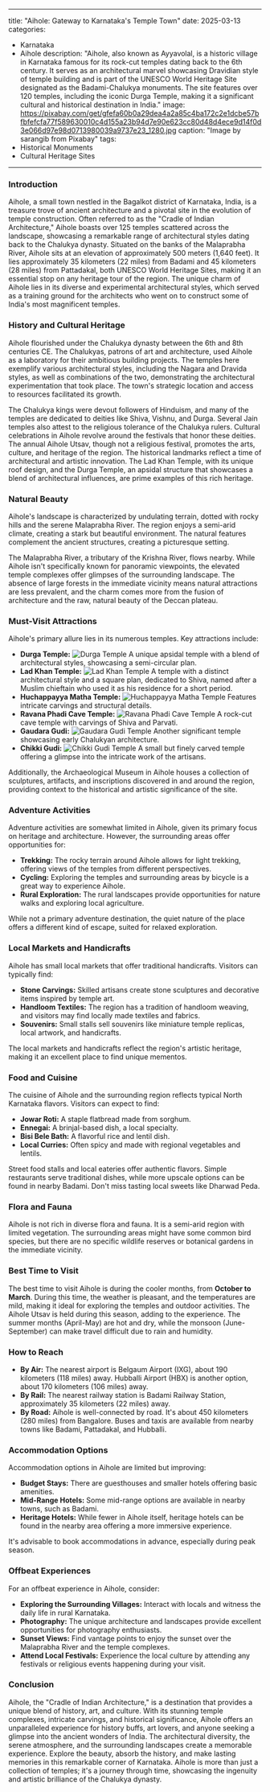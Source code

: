 
---
title: "Aihole: Gateway to Karnataka's Temple Town"
date: 2025-03-13
categories:
  - Karnataka
  - Aihole
description: "Aihole, also known as Ayyavolal, is a historic village in Karnataka famous for its rock-cut temples dating back to the 6th century. It serves as an architectural marvel showcasing Dravidian style of temple building and is part of the UNESCO World Heritage Site designated as the Badami-Chalukya monuments. The site features over 120 temples, including the iconic Durga Temple, making it a significant cultural and historical destination in India."
image: https://pixabay.com/get/gfefa60b0a29dea4a2a85c4ba172c2e1dcbe57bfbfefcfa77f589630010c4d155a23b94d7e90e623cc80d48d4ece9d14f0d3e066d97e98d0713980039a9737e23_1280.jpg
caption: "Image by sarangib from Pixabay"
tags: 
  - Historical Monuments
  - Cultural Heritage Sites
---


### **Introduction**

Aihole, a small town nestled in the Bagalkot district of Karnataka, India, is a treasure trove of ancient architecture and a pivotal site in the evolution of temple construction. Often referred to as the "Cradle of Indian Architecture," Aihole boasts over 125 temples scattered across the landscape, showcasing a remarkable range of architectural styles dating back to the Chalukya dynasty. Situated on the banks of the Malaprabha River, Aihole sits at an elevation of approximately 500 meters (1,640 feet). It lies approximately 35 kilometers (22 miles) from Badami and 45 kilometers (28 miles) from Pattadakal, both UNESCO World Heritage Sites, making it an essential stop on any heritage tour of the region. The unique charm of Aihole lies in its diverse and experimental architectural styles, which served as a training ground for the architects who went on to construct some of India's most magnificent temples.

### **History and Cultural Heritage**

Aihole flourished under the Chalukya dynasty between the 6th and 8th centuries CE. The Chalukyas, patrons of art and architecture, used Aihole as a laboratory for their ambitious building projects. The temples here exemplify various architectural styles, including the Nagara and Dravida styles, as well as combinations of the two, demonstrating the architectural experimentation that took place. The town's strategic location and access to resources facilitated its growth.

The Chalukya kings were devout followers of Hinduism, and many of the temples are dedicated to deities like Shiva, Vishnu, and Durga. Several Jain temples also attest to the religious tolerance of the Chalukya rulers. Cultural celebrations in Aihole revolve around the festivals that honor these deities. The annual Aihole Utsav, though not a religious festival, promotes the arts, culture, and heritage of the region. The historical landmarks reflect a time of architectural and artistic innovation. The Lad Khan Temple, with its unique roof design, and the Durga Temple, an apsidal structure that showcases a blend of architectural influences, are prime examples of this rich heritage.

###  **Natural Beauty**

Aihole's landscape is characterized by undulating terrain, dotted with rocky hills and the serene Malaprabha River. The region enjoys a semi-arid climate, creating a stark but beautiful environment. The natural features complement the ancient structures, creating a picturesque setting.

The Malaprabha River, a tributary of the Krishna River, flows nearby. While Aihole isn't specifically known for panoramic viewpoints, the elevated temple complexes offer glimpses of the surrounding landscape. The absence of large forests in the immediate vicinity means natural attractions are less prevalent, and the charm comes more from the fusion of architecture and the raw, natural beauty of the Deccan plateau.

### **Must-Visit Attractions**

Aihole's primary allure lies in its numerous temples. Key attractions include:

*   **Durga Temple:** <img src="placeholder_durga_temple.jpg" alt="Durga Temple"> A unique apsidal temple with a blend of architectural styles, showcasing a semi-circular plan.
*   **Lad Khan Temple:** <img src="placeholder_lad_khan_temple.jpg" alt="Lad Khan Temple"> A temple with a distinct architectural style and a square plan, dedicated to Shiva, named after a Muslim chieftain who used it as his residence for a short period.
*   **Huchappayya Matha Temple:** <img src="placeholder_huchappayya_matha_temple.jpg" alt="Huchappayya Matha Temple"> Features intricate carvings and structural details.
*   **Ravana Phadi Cave Temple:** <img src="placeholder_ravana_phadi_cave.jpg" alt="Ravana Phadi Cave Temple"> A rock-cut cave temple with carvings of Shiva and Parvati.
*   **Gaudara Gudi:** <img src="placeholder_gaudara_gudi.jpg" alt="Gaudara Gudi Temple"> Another significant temple showcasing early Chalukyan architecture.
*   **Chikki Gudi:** <img src="placeholder_chikki_gudi.jpg" alt="Chikki Gudi Temple"> A small but finely carved temple offering a glimpse into the intricate work of the artisans.

Additionally, the Archaeological Museum in Aihole houses a collection of sculptures, artifacts, and inscriptions discovered in and around the region, providing context to the historical and artistic significance of the site.

### **Adventure Activities**

Adventure activities are somewhat limited in Aihole, given its primary focus on heritage and architecture. However, the surrounding areas offer opportunities for:

*   **Trekking:** The rocky terrain around Aihole allows for light trekking, offering views of the temples from different perspectives.
*   **Cycling:** Exploring the temples and surrounding areas by bicycle is a great way to experience Aihole.
*   **Rural Exploration:** The rural landscapes provide opportunities for nature walks and exploring local agriculture.

While not a primary adventure destination, the quiet nature of the place offers a different kind of escape, suited for relaxed exploration.

### **Local Markets and Handicrafts**

Aihole has small local markets that offer traditional handicrafts. Visitors can typically find:

*   **Stone Carvings:** Skilled artisans create stone sculptures and decorative items inspired by temple art.
*   **Handloom Textiles:** The region has a tradition of handloom weaving, and visitors may find locally made textiles and fabrics.
*   **Souvenirs:** Small stalls sell souvenirs like miniature temple replicas, local artwork, and handicrafts.

The local markets and handicrafts reflect the region's artistic heritage, making it an excellent place to find unique mementos.

### **Food and Cuisine**

The cuisine of Aihole and the surrounding region reflects typical North Karnataka flavors. Visitors can expect to find:

*   **Jowar Roti:** A staple flatbread made from sorghum.
*   **Ennegai:** A brinjal-based dish, a local specialty.
*   **Bisi Bele Bath:** A flavorful rice and lentil dish.
*   **Local Curries:** Often spicy and made with regional vegetables and lentils.

Street food stalls and local eateries offer authentic flavors. Simple restaurants serve traditional dishes, while more upscale options can be found in nearby Badami. Don't miss tasting local sweets like Dharwad Peda.

### **Flora and Fauna**

Aihole is not rich in diverse flora and fauna. It is a semi-arid region with limited vegetation. The surrounding areas might have some common bird species, but there are no specific wildlife reserves or botanical gardens in the immediate vicinity.

### **Best Time to Visit**

The best time to visit Aihole is during the cooler months, from **October to March**. During this time, the weather is pleasant, and the temperatures are mild, making it ideal for exploring the temples and outdoor activities. The Aihole Utsav is held during this season, adding to the experience. The summer months (April-May) are hot and dry, while the monsoon (June-September) can make travel difficult due to rain and humidity.

### **How to Reach**

*   **By Air:** The nearest airport is Belgaum Airport (IXG), about 190 kilometers (118 miles) away. Hubballi Airport (HBX) is another option, about 170 kilometers (106 miles) away.
*   **By Rail:** The nearest railway station is Badami Railway Station, approximately 35 kilometers (22 miles) away.
*   **By Road:** Aihole is well-connected by road. It's about 450 kilometers (280 miles) from Bangalore. Buses and taxis are available from nearby towns like Badami, Pattadakal, and Hubballi.

### **Accommodation Options**

Accommodation options in Aihole are limited but improving:

*   **Budget Stays:** There are guesthouses and smaller hotels offering basic amenities.
*   **Mid-Range Hotels:** Some mid-range options are available in nearby towns, such as Badami.
*   **Heritage Hotels:** While fewer in Aihole itself, heritage hotels can be found in the nearby area offering a more immersive experience.

It's advisable to book accommodations in advance, especially during peak season.

### **Offbeat Experiences**

For an offbeat experience in Aihole, consider:

*   **Exploring the Surrounding Villages:** Interact with locals and witness the daily life in rural Karnataka.
*   **Photography:** The unique architecture and landscapes provide excellent opportunities for photography enthusiasts.
*   **Sunset Views:** Find vantage points to enjoy the sunset over the Malaprabha River and the temple complexes.
*   **Attend Local Festivals:** Experience the local culture by attending any festivals or religious events happening during your visit.

### **Conclusion**

Aihole, the "Cradle of Indian Architecture," is a destination that provides a unique blend of history, art, and culture. With its stunning temple complexes, intricate carvings, and historical significance, Aihole offers an unparalleled experience for history buffs, art lovers, and anyone seeking a glimpse into the ancient wonders of India. The architectural diversity, the serene atmosphere, and the surrounding landscapes create a memorable experience. Explore the beauty, absorb the history, and make lasting memories in this remarkable corner of Karnataka. Aihole is more than just a collection of temples; it's a journey through time, showcasing the ingenuity and artistic brilliance of the Chalukya dynasty.


